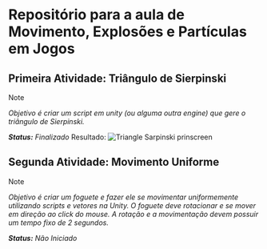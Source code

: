 # Repositório para a aula de Movimento, Explosões e Partículas em Jogos


## Primeira Atividade: **Triângulo de Sierpinski** 
>[!NOTE]
>*Objetivo é criar um script em unity (ou alguma outra engine) que gere o triângulo de Sierpinski.*

***Status:*** *Finalizado*
Resultado:
![Triangle Sarpinski prinscreen](https://cdn.discordapp.com/attachments/684909359062319196/1142117036525371524/Sarpinski.png) 

## Segunda Atividade: **Movimento Uniforme** 
>[!NOTE]
>*Objetivo é criar um foguete e fazer ele se movimentar uniformemente utilizando scripts e vetores na Unity. O foguete deve rotacionar e se mover em direção ao click do mouse. A rotação e a movimentação devem possuir um tempo fixo de 2 segundos.*

***Status:*** *Não Iniciado*


